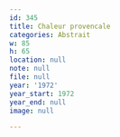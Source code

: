 ```yaml
---
id: 345
title: Chaleur provencale
categories: Abstrait
w: 85
h: 65
location: null
note: null
file: null
year: '1972'
year_start: 1972
year_end: null
image: null

---
```

